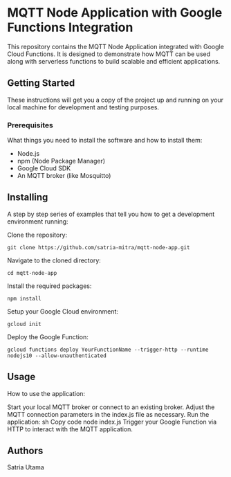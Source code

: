 # MQTT Node Application with Google Functions Integration
This repository contains the MQTT Node Application integrated with Google Cloud Functions. It is designed to demonstrate how MQTT can be used along with serverless functions to build scalable and efficient applications.

## Getting Started
These instructions will get you a copy of the project up and running on your local machine for development and testing purposes.

### Prerequisites
What things you need to install the software and how to install them:

- Node.js
- npm (Node Package Manager)
- Google Cloud SDK
- An MQTT broker (like Mosquitto)
## Installing
A step by step series of examples that tell you how to get a development environment running:

Clone the repository:
```
git clone https://github.com/satria-mitra/mqtt-node-app.git
```

Navigate to the cloned directory:
```
cd mqtt-node-app
```
Install the required packages:
```
npm install
```
Setup your Google Cloud environment:
```
gcloud init
```
Deploy the Google Function:
```
gcloud functions deploy YourFunctionName --trigger-http --runtime nodejs10 --allow-unauthenticated
```
## Usage
How to use the application:

Start your local MQTT broker or connect to an existing broker.
Adjust the MQTT connection parameters in the index.js file as necessary.
Run the application:
sh
Copy code
node index.js
Trigger your Google Function via HTTP to interact with the MQTT application.


## Authors
Satria Utama
